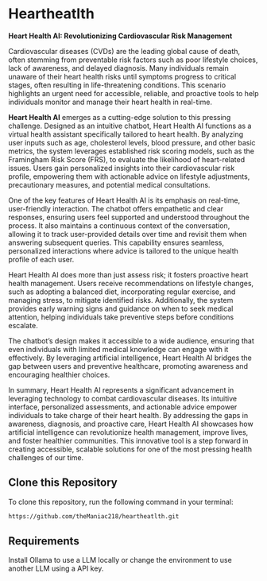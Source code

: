 # Heartheatlth

**Heart Health AI: Revolutionizing Cardiovascular Risk Management**

Cardiovascular diseases (CVDs) are the leading global cause of death, often stemming from preventable risk factors such as poor lifestyle choices, lack of awareness, and delayed diagnosis. Many individuals remain unaware of their heart health risks until symptoms progress to critical stages, often resulting in life-threatening conditions. This scenario highlights an urgent need for accessible, reliable, and proactive tools to help individuals monitor and manage their heart health in real-time.

**Heart Health AI** emerges as a cutting-edge solution to this pressing challenge. Designed as an intuitive chatbot, Heart Health AI functions as a virtual health assistant specifically tailored to heart health. By analyzing user inputs such as age, cholesterol levels, blood pressure, and other basic metrics, the system leverages established risk scoring models, such as the Framingham Risk Score (FRS), to evaluate the likelihood of heart-related issues. Users gain personalized insights into their cardiovascular risk profile, empowering them with actionable advice on lifestyle adjustments, precautionary measures, and potential medical consultations.

One of the key features of Heart Health AI is its emphasis on real-time, user-friendly interaction. The chatbot offers empathetic and clear responses, ensuring users feel supported and understood throughout the process. It also maintains a continuous context of the conversation, allowing it to track user-provided details over time and revisit them when answering subsequent queries. This capability ensures seamless, personalized interactions where advice is tailored to the unique health profile of each user.

Heart Health AI does more than just assess risk; it fosters proactive heart health management. Users receive recommendations on lifestyle changes, such as adopting a balanced diet, incorporating regular exercise, and managing stress, to mitigate identified risks. Additionally, the system provides early warning signs and guidance on when to seek medical attention, helping individuals take preventive steps before conditions escalate. 

The chatbot’s design makes it accessible to a wide audience, ensuring that even individuals with limited medical knowledge can engage with it effectively. By leveraging artificial intelligence, Heart Health AI bridges the gap between users and preventive healthcare, promoting awareness and encouraging healthier choices.

In summary, Heart Health AI represents a significant advancement in leveraging technology to combat cardiovascular diseases. Its intuitive interface, personalized assessments, and actionable advice empower individuals to take charge of their heart health. By addressing the gaps in awareness, diagnosis, and proactive care, Heart Health AI showcases how artificial intelligence can revolutionize health management, improve lives, and foster healthier communities. This innovative tool is a step forward in creating accessible, scalable solutions for one of the most pressing health challenges of our time.

## Clone this Repository

To clone this repository, run the following command in your terminal:

```bash
https://github.com/theManiac218/heartheatlth.git
```

## Requirements

Install Ollama to use a LLM locally or change the environment to use another LLM using a API key.
